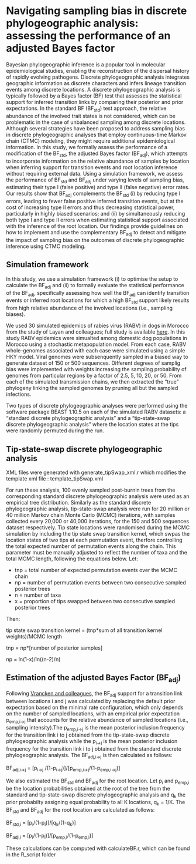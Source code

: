 # Navigating sampling bias in discrete phylogeographic analysis: assessing the performance of an adjusted Bayes factor

Bayesian phylogeographic inference is a popular tool in molecular epidemiological studies, enabling the reconstruction of the dispersal history of rapidly evolving pathogens. Discrete phylogeographic analysis integrates geographic information as discrete characters and infers lineage transition events among discrete locations. A discrete phylogeographic analysis is typically followed by a Bayes factor (BF) test that assesses the statistical support for inferred transition links by comparing their posterior and prior expectations. In the standard BF (BF<sub>std</sub>) test approach, the relative abundance of the involved trait states is not considered, which can be problematic in the case of unbalanced sampling among discrete locations. Although several strategies have been proposed to address sampling bias in discrete phylogeographic analyses that employ continuous-time Markov chain (CTMC) modeling, they might require additional epidemiological information. In this study, we formally assess the performance of a modification of the BF<sub>std</sub>, the adjusted Bayes factor (BF<sub>adj</sub>), which attempts to incorporate information on the relative abundance of samples by location when inferring support for transition events and root location inference without requiring external data. Using a simulation framework, we assess the performance of BF<sub>std</sub> and BF<sub>adj</sub> under varying levels of sampling bias, estimating their type I (false positive) and type II (false negative) error rates. Our results show that BF<sub>adj</sub> complements the BF<sub>std</sub> (i) by reducing type I errors, leading to fewer false positive inferred transition events, but at the cost of increasing type II errors and thus decreasing statistical power, particularly in highly biased scenarios; and (ii) by simultaneously reducing both type I and type II errors when estimating statistical support associated with the inference of the root location. Our findings provide guidelines on how to implement and use the complementary BF<sub>adj</sub> to detect and mitigate the impact of sampling bias on the outcomes of discrete phylogeographic inference using CTMC modeling.

## Simulation framework

In this study, we use a simulation framework (i) to optimise the setup to calculate the BF<sub>adj</sub> and (ii) to formally evaluate the statistical performance of the BF<sub>adj</sub>, specifically assessing how well the BF<sub>adj</sub> can identify transition events or inferred root locations for which a high BF<sub>std</sub> support likely results from  high relative abundance of the involved locations (i.e., sampling biases). 

We used 30 simulated epidemics of rabies virus (RABV) in dogs in Morocco from the study of Layan and colleagues; full study is available [here](https://doi.org/10.1093/ve/vead010). 
In this study RABV epidemics were simualted among domestic dog populations in Morocco using a stochastic metapopulation model. From each case, RABV whole-genomes associated with each case were simulated using a simple HKY model. Viral genomes were subsenquently sampled in a biased way to generate dataset of 150 or 500 sequences. Different degrees of samplig bias were implemented with weights increasing the sampling probability of genomes from particular regions by a factor of 2.5, 5, 10, 20, or 50. From each of the simulated transmission chains, we then extracted the “true” phylogeny linking the sampled genomes by pruning all but the sampled infections. 

Two types of discrete phylogeographic analyses were performed using the software package BEAST 1.10.5 on each of the simulated RABV datasets: a “standard discrete phylogeographic analysis” and a “tip-state-swap discrete phylogeographic analysis” where the location states at the tips were randomly permuted during the run.

## Tip-state-swap discrete phylogeographic analysis

XML files were generated with generate_tipSwap_xml.r which modifies the template xml file : template_tipSwap.xml

For run these analysis, 100 evenly sampled post-burnin trees from the corresponding standard discrete phylogeographic analysis were used as an empirical tree distribution. Similarly as the standard discrete phylogeographic analysis, tip-state-swap analysis were run for 20 million or 40 million Markov chain Monte Carlo (MCMC) iterations, with samples collected every 20,000 or 40,000 iterations, for the 150 and 500 sequences dataset respectively. Tip state locations were randomised during the MCMC simulation by including the tip state swap transition kernel, which swpas the location states of two tips at each permutation event, therfore controlling the total expected number of permutation events along the chain. This parameter must be manually adjusted to reflect the number of taxa and the total MCMC length, following the equations below. Let:

  - tnp = total number of expected permutation events over the MCMC chain
  - np = number of permutation events between two consecutive sampled posterior trees
  - n = number of taxa
  - x = proportion of tips swapped between two consecutive sampled posterior trees

Then:

   tip state swap transition kernel = (tnp*sum of all transition kernel weights)/MCMC length

   tnp = np*[number of posterior samples]

   np = ln(1-x)/ln((n-2)/n)

## Estimation of the adjusted Bayes Factor (BF<sub>adj</sub>)

Following [Vrancken and colleagues](https://journals.asm.org/doi/10.1128/jvi.00683-20), the BF<sub>adj</sub> support for a transition link between locations i and j was calculated by replacing the default prior expectation based on the minimal rate configuration, which only depends on the number of sampled locations, with an empirical prior expectation p<sub>emp,i→j</sub> that accounts for the relative abundance of sampled locations (i.e., sampling intensity).The p<sub>emp,i→j</sub> is the mean posterior inclusion frequency for the transition link i to j obtained from the tip-state-swap discrete phylogeographic analysis while the p<sub>i→j</sub> is the mean posterior inclusion frequency for the transition link i to j obtained from the standard discrete phylogeographic analysis. The BF<sub>adj,i→j</sub> is then calculated as follows: 


BF<sub>adj,i→j</sub> = [p<sub>i→j</sub> /(1-p<sub>i→j</sub>)]/[p<sub>emp,i→j</sub>/(1-p<sub>emp,i→j</sub>)]


We also estimated the BF<sub>std</sub> and BF<sub>adj</sub> for the root location. Let p<sub>i</sub> and p<sub>emp,i</sub> be the location probabilities obtained at the root of the tree from the standard and tip-state-swap discrete phylogeographic analysis and q<sub>k</sub> the prior probabilty assigning equal probability to all K locations, q<sub>k</sub> = 1/K. The BF<sub>std</sub> and BF<sub>adj</sub> for the root location are calculated as follows:


BF<sub>std,i</sub> = [p<sub>i</sub>/(1-p<sub>i</sub>)]/[q<sub>k</sub>/(1-q<sub>k</sub>)] 

    
BF<sub>adj,i</sub> = [p<sub>i</sub>/(1-p<sub>i</sub>)]/[p<sub>emp,i</sub>/(1-p<sub>emp,i</sub>)]


These calculations can be computed with calculateBF.r, which can be found in the R_script folder


